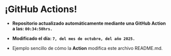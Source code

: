 # ¡GitHub Actions!
* **Repositorio actualizado automáticamente mediante una GitHub Action a las: `00:34:50hrs.`**
* **Modificado el día: `7, del mes de octubre, del año 2025.`**

* Ejemplo sencillo de cómo la **Action** modifica este archivo README.md.
